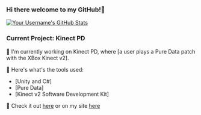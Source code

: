 ### Hi there welcome to my GitHub!👋
[![Your Username's GitHub Stats](https://github-readme-stats.vercel.app/api?username=hcbryant9)](https://github.com/hcbryant9)



### Current Project: Kinect PD

🚀 I'm currently working on Kinect PD, where [a user plays a Pure Data patch with the XBox Kinect v2].

🔧 Here's what's the tools used:
- [Unity and C#]
- [Pure Data]
- [Kinect v2 Software Development Kit]


👀 Check it out [here](https://github.com/hcbryant9/KinectPD) or on my site [here](https://hank1wdo.com/kinect.html)


<!--



**hcbryant9/hcbryant9** is a ✨ _special_ ✨ repository because its `README.md` (this file) appears on your GitHub profile.

Here are some ideas to get you started:

- 🔭 I’m currently working on ...
- 🌱 I’m currently learning ...
- 👯 I’m looking to collaborate on ...
- 🤔 I’m looking for help with ...
- 💬 Ask me about ...
- 📫 How to reach me: ...
- 😄 Pronouns: ...
- ⚡ Fun fact: ...
-->
